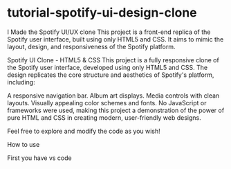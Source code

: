 # tutorial-spotify-ui-design-clone
I Made the Spotify UI/UX clone 
This project is a front-end replica of the Spotify user interface, built using only HTML5 and CSS. It aims to mimic the layout, design, and responsiveness of the Spotify platform.


Spotify UI Clone - HTML5 & CSS
This project is a fully responsive clone of the Spotify user interface, developed using only HTML5 and CSS. The design replicates the core structure and aesthetics of Spotify's platform, including:

A responsive navigation bar.
Album art displays.
Media controls with clean layouts.
Visually appealing color schemes and fonts.
No JavaScript or frameworks were used, making this project a demonstration of the power of pure HTML and CSS in creating modern, user-friendly web designs.

Feel free to explore and modify the code as you wish!

How to use 

First you have vs code
